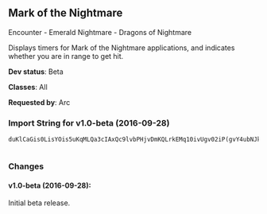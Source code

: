 ## Mark of the Nightmare

Encounter - Emerald Nightmare - Dragons of Nightmare

Displays timers for Mark of the Nightmare applications, and indicates
whether you are in range to get hit.

**Dev status**: Beta

**Classes**: All

**Requested by**: Arc

### Import String for v1.0-beta (2016-09-28)

    duKlCaGis0LisYOis5uKqMLQa3cIAxQc9lvbPHjvDmKQLrkEMq10ivUgv02iP(gvY4ubNJkf3Je4Fiu1bjjTqvrEOQOMivkDrsP2Ok0jjjwjcMjc5Miu2je(jPKHsLQLsK4PsMksUQQKZQkiElrQUljO9Q8xQWGrDyvAXiLhlvMmrDzrBgsFwfnAiYPjSAvb1Rjv1Sr0TfYUH63sz4eXYf8CQA6uUUQA7cLVJqLXtQY5vLA9ej18jHA)Gh9rT6oQzR6g1qqFuRUDMOH9JALalSrTsU5O77Tw0OnB2QBNjILubX5zgiwtohcKP3V6kllmrdFjDybX5zg8JAiOpQvwqCEMHrTQ77TwKdKeY5kteLYRK)HRjA4vUwLXsST65weTRbmrTZvEjjjjIBuUIy3G(a3qb(H4By5qUY)PLXsS5Eirf6TQCxBIiAL)tlJLyR(OOc9w5q1xsrvhQ6U7ePI2U1HB1Q0EL9wsUkJLyB1hNXsSTYerP8QVpD4LKKKQipAR((0HxsssI4gL7PzR(yliopZWOMnB2kA3o9pdTpw(5gzlmQHq3oQwTlD99Q7DQXvFpD19dfzNXNTI2n8CJSfg1qqFhp4YPBCJonh61PME)bDUgkYovpeA2rN6CPZnQ1PXPMdhO7YLBgkYoJpeX3rx9Q1PZvFFFCx0pOtJZHISt1Zw199wlIk1ZwH(XDMOHLMIacadmWat26UKatR59VWcdiamWadmAlaSayfam9haStGLBabGbgyGbgyGbwGc8lSWqCJsPPKwZ7v(4JcfbScuaWkFi(gwoKkb2qkXabGbgyGbgyGbgyGbgyAnV)fwyaRaGvsR59kF8rbqayGbgyGbgyGtSmqayGbg4eldeagyGbwGcmUzatR59VWcdydPedeagyGbgyGbg4qA)agyLsN4jEfQeiamWadCILbcadmWalqbg3mGFHf2ZxSQMD70xAkLqEFNbLpayAnV)fwykcydPedeagyGbgyGbg4qA)agyLshzKvOsGaWadmWjwgiamWadSafyv8QyzKkyPCXNP00e)qC1payAnV)fwykcydPedeagyGbgyGbg4qA)agyLkUdfffvtVMEPRcwHkoOeiamWadCs6tGaWadmWadmWahs7hWaRuXDOO66rr11lDT(McvCqjqayGbg4eldesS8kzH)H)4otelxDXVxjl8siVVPs9mPiorYwjvDalvswH2W2rY7PFLwVOisfeAVs01Wo8c5CfrAFKALqEfXUb9bUHc8dX3WYHCLalmhDTijKPLYdb9vKTR8OwjlqrfDFs79Owf9jnXOMnBvI7AFSLbH8k6hCQBf6TZen8Owf9jnXOMnBLKysSlzITrTk6tAIrnB2QWTlh1QOpPjg1SzRcnYCuRI(KMyuZMTYlK6CuR8c8jzUYiUeBVNTYUKj2g1QOpPjg1SzR((0rI7AFSLbH8EA13No8cPo3tZwH)rubX5zg8dHMvH8u0WuVLKRU)WL2nSYl5g0FpTYB3o99J2kl1Zo2W2QJHlURj8AHZvMikdhByB1XWf31eETW5kliopZWOwj)dxt0WRCTkJLyB1ZTiAxdyIANR8sssse3OCfXUb9bUHc8dX3WYHCL)tlJLyR(OOc9w5q1xsrvhQ6U7ePI2UDL9wsUkJLyB1hNXsSTYerP8QVpD4LKKKiUr5EA2kItiBine0p0VspTqr9PTJhCPXPREx9U5aD10PRw9qrw3HvV1cf1N2qOrJUzdHMrT62zIyjvqCEMbI1KZHaz69RUYYct0WxshwqCEMb)Ogc6JALfeNNzyuR6(ERf5ajHCUYerP8k5F4AIgELRvzSeBREUfr7Aatu7CLxsssI4gLRi2nOpWnuG1okdcVFL)tlJLyZ9qIk0Bv5U2er0k)NwglXw9rrf6TYHQVKIQou1D3jsfTDRd3QvP9k7TKCvglX2QpoJLyBLjIs5vFF6WljjjvrE0w99PdVKKKeXnk3tZw9XwqCEMHrnB2Sv0UD6FgAFS8ZnYwyudHUDuTAx667v37uJR(E6Q7hkYoJpBfTB45gzlmQHG(o6uTt6oDPUVxJBCPZvCndfzNohcn7O6Exo1PtNM(40DJRd66hkYoDoeX3rx0D1RlURENXD5sNME6dfzNXNTQ77TwevQNTc9J7mrdlnfbeagyGbMS1DjbMwZ7FHfgqayGbgy0waybWkay6payNal3acadmWadmWadSaf4xyHH4gLstjTM3R8XhfkcyfOaGvQDugeEVsGnKsmqayGbgyGbgyGbgyGbMwZ7FHfgWkayL0AEVYhFuaeagyGbgyGbg4eldeagyGboXYabGbgyGfOaJBgW0AE)lSWa2qkXabGbgyGbgyGboK2pGbwP0jEIxHkbcadmWaNyzGaWadmWcuGXnd4xyH98fRQz3o9LMsjK33zq5daMwZ7FHfMIa2qkXabGbgyGbgyGboK2pGbwP0rgzfQeiamWadCILbcadmWalqbwfVkwgPcwkx8zknnXpex9daMwZ7FHfMIa2qkXabGbgyGbgyGboK2pGbwPI7qrrr10RPx6QGvOIdkbcadmWaNK(eiamWadmWadmWH0(bmWkvChkQUEuuD9sxRVPqfhuceagyGboXYaHelVsw4F4pUZeXYvx87vYcVeY7BQuptkItKSvsvhWsLKvOnSDK8E6xP1lkIubH2ReDnSdVqoxrK2hPwjKxrSBqFGBOaRDugeE)kbwyo6ArsitlLhc6RiBx5rTswGIk6(K27rTk6tAIrnB2Qe31(yldc5v0p4u3k0BNjA4rTk6tAIrnB2kjXKyxYeBJAv0N0eJA2SvHBxoQvrFstmQzZwfAK5Owf9jnXOMnBLxi15Ow5f4tYCLrCj2EpBLDjtSnQvrFstmQzZw99PJe31(yldc590QVpD4fsDUNMTc)JOcIZZm4hcnRc5POHPEljxD)HlTByLxYnO)EAL3UD67hTvwQNDSHTvhdxCxt41cNRmrugo2W2QJHlURj8AHZvwqCEMHrTs(hUMOHx5AvglX2QNBr0UgWe1ox5LKKKiUr5kIDd6dCdfyTJYGW7x5)0Yyj2QpkQqVvou9Luu1HQU7orQOTBxzVLKRYyj2w9XzSeBRmrukV67thEjjjjIBuUNMTI4eYgsdb9d9R0tluuFA74bxAC6Q3vVBoqxnD6QvpuK1Dy1BTqr9PneA0OB2qeFuRUDMiwsfeNNzGyn5CiqME)QRSSWen8L0HfeNNzWpQHG(OwzbX5zgg1k5F4AIgELRvzSeBREUfr7Aatu7CLxsssI4gLRi2nOpWnuGjknKA4v(pTmwIn3djQqVvL7AterR8FAzSeB1hfvO3khQ(skQ6qv3DNiv02ToCRwL2RS3sYvzSeBR(4mwITvMikLx99PdVKKKuf5rB13No8sssse3OCpnB1hBbX5zgg1SzZwr72P)zO9XYp3iBHrne62r1QDPRVxDVtnU67PRUFOi7m(Sv0UHNBKTWOgc6dr)JQJ7gn0DQ(GAnU05K(qOzh15udDnQ7p0RjUl34YnUgkYoJpeX3r1XDEOxt8((4X1P2PRddfzNoNTQ77TwevQNTc9J7mrdlnfbeagyGbMS1DjbMwZ7FHfgqayGbgy0waybWkay6payNal3acadmWadmWadSaf4xyHH4gLstjTM3R8XhfkcyfOaGvsuAi1Wkb2qkXabGbgyGbgyGbgyGbgyAnV)fwyaRaGvsR59kF8rbqayGbgyGbgyGtSmqayGbg4eldeagyGbwGcmUzatR59VWcdydPedeagyGbgyGbg4qA)agyLsN4jEfQeiamWadCILbcadmWalqbg3mGFHf2ZxSQMD70xAkLqEFNbLpayAnV)fwykcydPedeagyGbgyGbg4qA)agyLshzKvOsGaWadmWjwgiamWadSafyv8QyzKkyPCXNP00e)qC1payAnV)fwykcydPedeagyGbgyGbg4qA)agyLkUdfffvtVMEPRcwHkoOeiamWadCs6tGaWadmWadmWahs7hWaRuXDOO66rr11lDT(McvCqjqayGbg4eldesS8kzH)H)4otelxDXVxjl8siVVPs9mPiorYwjvDalvswH2W2rY7PFLwVOisfeAVs01Wo8c5CfrAFKALqEfXUb9bUHcmrPHudVsGfMJUwKeY0s5HG(kY2vEuRKfOOIUpP9EuRI(KMyuZMTkXDTp2YGqEf9do1Tc92zIgEuRI(KMyuZMTssmj2LmX2Owf9jnXOMnBv42LJAv0N0eJA2SvHgzoQvrFstmQzZw5fsDoQvEb(KmxzexIT3ZwzxYeBJAv0N0eJA2SvFF6iXDTp2YGqEpT67thEHuN7PzRW)iQG48md(HqZQqEkAyQ3sYv3F4s7gw5LCd6VNw5TBN((rBLL6zhByB1XWf31eETW5kteLHJnST6y4I7AcVw4CLfeNNzyuR6(ERf5ajHCUYerP8k5F4AIgELRvzSeBREUfr7Aatu7CLxsssI4gLRi2nOpWnuGjknKA4v(pTmwIT6JIk0BLdvFjfvDOQ7UtKkA72v2Bj5QmwITvFCglX2kteLYR((0HxsssI4gL7PzRioHSH0qq)q)k90cf1N2oEWLgNU6D17Md0vtNUA1dfzDhw9wluuFAdHgn6Mne6g1QBNjILubX5zgiwtohcKP3V6kllmrdFjDybX5zg8JAiOpQvwqCEMHrTs(hUMOHx5AvglX2QNBr0UgWe1ox5LKKKiUr5kIDd6dCdfyQBgUHv(pTmwIn3djQqVvL7AterR8FAzSeB1hfvO3khQ(skQ6qv3DNiv02ToCRwL2RS3sYvzSeBR(4mwITvMikLx99PdVKKKuf5rB13No8sssse3OCpnB1hBbX5zgg1SzZwr72P)zO9XYp3iBHrne62r1QDPRVxDVtnU67PRUFOi7m(Sv0UHNBKTWOgc67O64op0RjEFF846u78GMHIStDdHMDuTAD9Q7PFOpUo34mUM(HIStDdr8DuTonhuR2LR(4Xpe3LAxdfzN6MTQ77TwevQNTc9J7mrdlnfbeagyGbMS1DjbMwZ7FHfgqayGbgy0waybWkay6payNal3acadmWadmWadSaf4xyHH4gLstjTM3R8XhfkcyfOaGvsDZWnOeydPedeagyGbgyGbgyGbgyGP18(xyHbScawjTM3R8XhfabGbgyGbgyGboXYabGbgyGtSmqayGbgybkW4MbmTM3)clmGnKsmqayGbgyGbgyGdP9dyGvkDIN4vOsGaWadmWjwgiamWadSafyCZa(fwypFXQA2TtFPPuc59Dgu(aGP18(xyHPiGnKsmqayGbgyGbgyGdP9dyGvkDKrwHkbcadmWaNyzGaWadmWcuGvXRILrQGLYfFMstt8dXv)aGP18(xyHPiGnKsmqayGbgyGbgyGdP9dyGvQ4ouuuun9A6LUkyfQ4GsGaWadmWjPpbcadmWadmWadCiTFadSsf3HIQRhfvxV016BkuXbLabGbgyGtSmqiXYRKf(h(J7mrSC1f)ELSWlH8(Mk1ZKI4ejBLu1bSujzfAdBhjVN(vA9IIivqO9krxd7WlKZveP9rQvc5ve7g0h4gkWu3mCdReyH5ORfjHmTuEiOVISDLh1kzbkQO7tAVh1QOpPjg1SzRsCx7JTmiKxr)GtDRqVDMOHh1QOpPjg1SzRKetIDjtSnQvrFstmQzZwfUD5Owf9jnXOMnBvOrMJAv0N0eJA2SvEHuNJALxGpjZvgXLy79Sv2LmX2Owf9jnXOMnB13NosCx7JTmiK3tR((0Hxi15EA2k8pIkiopZGFi0SkKNIgM6TKC19hU0UHvEj3G(7PvE72PVF0wzPE2Xg2wDmCXDnHxlCUYerz4ydBRogU4UMWRfoxzbX5zgg1QUV3AroqsiNRmrukVs(hUMOHx5AvglX2QNBr0UgWe1ox5LKKKiUr5kIDd6dCdfyQBgUHv(pTmwIT6JIk0BLdvFjfvDOQ7UtKkA72v2Bj5QmwITvFCglX2kteLYR((0HxsssI4gL7PzRioHSH0qq)q)k90cf1N2oEWLgNU6D17Md0vtNUA1dfzDhw9wluuFAdHgn6MnBL8OwD7mrSKkiopZaXAY5qGm9(vYPVBLQHoGJr)XEKPL2fyn90vJCVBqwZHvYc)d)XDMiwU6ssUk1tYflNY7PviLItKSD8Wb1Q15QpUt1X10RXP6HISoxReYR0gXdT3PBLIQpuIDd6dCdfydPeyeItKSOBixr2UYJALSafv09jT3JAv0N0eJA2SvO3ot0WJAv0N0eJA2SvsIjXUKj2g1QOpPjg1SzRc3UCuRI(KMyuZMTk0iZrTk6tAIrnB2k7sMyBuRI(KMyuZMT67thDKxVF0MTc)JOcIZZm4hc6Rc5POHPEljxj)gFJeDNH2xYkFsI6EtGTvuA5(kVKBxoe0xrCczdPDuD84XPFO3z84oJF4aD1dfzDox9wluuFAdrC69ZwfTsELFLMh18i9hDUk2qqxNg6Z2a
     

### Changes

#### v1.0-beta (2016-09-28):

Initial beta release.

